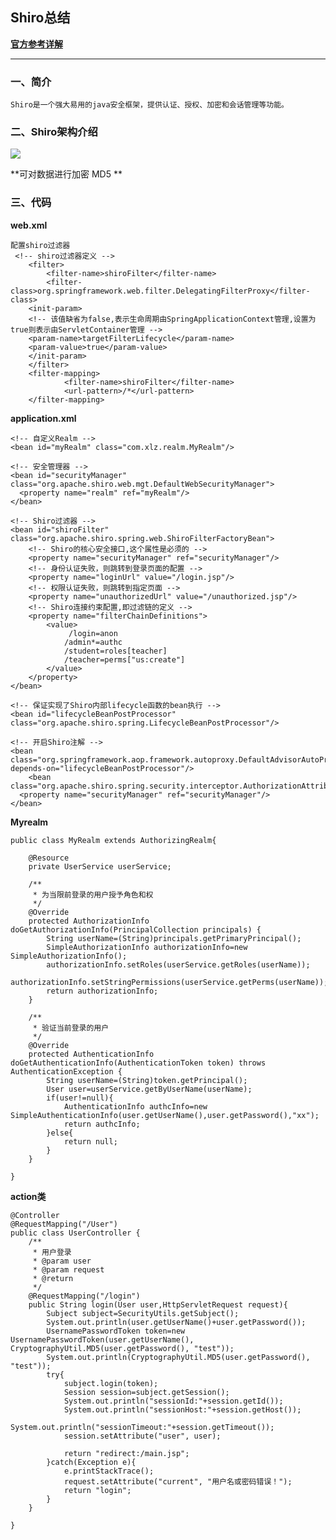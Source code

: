 ## Shiro总结 ##
**[官方参考详解](http://shiro.apache.org/documentation.html)**
****
### 一、简介 ###
	Shiro是一个强大易用的java安全框架，提供认证、授权、加密和会话管理等功能。
### 二、Shiro架构介绍 ###
![](https://i.imgur.com/cAC2p85.png)


**可对数据进行加密      MD5 **
### 三、代码 ###
**web.xml**

	配置shiro过滤器
	 <!-- shiro过滤器定义 -->
		<filter>  
		    <filter-name>shiroFilter</filter-name>  
		    <filter-class>org.springframework.web.filter.DelegatingFilterProxy</filter-class>  
	    <init-param>  
	    <!-- 该值缺省为false,表示生命周期由SpringApplicationContext管理,设置为true则表示由ServletContainer管理 -->  
	    <param-name>targetFilterLifecycle</param-name>  
	    <param-value>true</param-value>  
	    </init-param>  
		</filter>  
		<filter-mapping>  
		        <filter-name>shiroFilter</filter-name>  
		        <url-pattern>/*</url-pattern>  
		</filter-mapping>

**application.xml**

	<!-- 自定义Realm -->
	<bean id="myRealm" class="com.xlz.realm.MyRealm"/>  
	
	<!-- 安全管理器 -->
	<bean id="securityManager" class="org.apache.shiro.web.mgt.DefaultWebSecurityManager">  
  	  <property name="realm" ref="myRealm"/>  
	</bean>  
	
	<!-- Shiro过滤器 -->
	<bean id="shiroFilter" class="org.apache.shiro.spring.web.ShiroFilterFactoryBean">  
	    <!-- Shiro的核心安全接口,这个属性是必须的 -->  
	    <property name="securityManager" ref="securityManager"/>
	    <!-- 身份认证失败，则跳转到登录页面的配置 -->  
	    <property name="loginUrl" value="/login.jsp"/>
	    <!-- 权限认证失败，则跳转到指定页面 -->  
	    <property name="unauthorizedUrl" value="/unauthorized.jsp"/>  
	    <!-- Shiro连接约束配置,即过滤链的定义 -->  
	    <property name="filterChainDefinitions">  
	        <value>  
	             /login=anon
				/admin*=authc
				/student=roles[teacher]
				/teacher=perms["us:create"]
	        </value>  
	    </property>
	</bean>  
	
	<!-- 保证实现了Shiro内部lifecycle函数的bean执行 -->  
	<bean id="lifecycleBeanPostProcessor" class="org.apache.shiro.spring.LifecycleBeanPostProcessor"/>  
	
	<!-- 开启Shiro注解 -->
	<bean class="org.springframework.aop.framework.autoproxy.DefaultAdvisorAutoProxyCreator" depends-on="lifecycleBeanPostProcessor"/>  
  		<bean class="org.apache.shiro.spring.security.interceptor.AuthorizationAttributeSourceAdvisor">  
  	  <property name="securityManager" ref="securityManager"/>  
    </bean>  

**Myrealm**

	public class MyRealm extends AuthorizingRealm{
	
		@Resource
		private UserService userService;
		
		/**
		 * 为当限前登录的用户授予角色和权
		 */
		@Override
		protected AuthorizationInfo doGetAuthorizationInfo(PrincipalCollection principals) {
			String userName=(String)principals.getPrimaryPrincipal();
			SimpleAuthorizationInfo authorizationInfo=new SimpleAuthorizationInfo();
			authorizationInfo.setRoles(userService.getRoles(userName));
			authorizationInfo.setStringPermissions(userService.getPerms(userName));
			return authorizationInfo;
		}
	
		/**
		 * 验证当前登录的用户
		 */
		@Override
		protected AuthenticationInfo doGetAuthenticationInfo(AuthenticationToken token) throws AuthenticationException {
			String userName=(String)token.getPrincipal();
			User user=userService.getByUserName(userName);
			if(user!=null){
				AuthenticationInfo authcInfo=new SimpleAuthenticationInfo(user.getUserName(),user.getPassword(),"xx");
				return authcInfo;
			}else{
				return null;				
			}
		}
	
	}
**action类**

	@Controller
	@RequestMapping("/User")
	public class UserController {
		/**
		 * 用户登录
		 * @param user
		 * @param request
		 * @return
		 */
		@RequestMapping("/login")
		public String login(User user,HttpServletRequest request){
			Subject subject=SecurityUtils.getSubject();
			System.out.println(user.getUserName()+user.getPassword());
			UsernamePasswordToken token=new UsernamePasswordToken(user.getUserName(), CryptographyUtil.MD5(user.getPassword(), "test"));
			System.out.println(CryptographyUtil.MD5(user.getPassword(), "test"));
			try{
				subject.login(token);
				Session session=subject.getSession();
				System.out.println("sessionId:"+session.getId());
				System.out.println("sessionHost:"+session.getHost());
				System.out.println("sessionTimeout:"+session.getTimeout());
				session.setAttribute("user", user);
				
				return "redirect:/main.jsp";
			}catch(Exception e){
				e.printStackTrace();
				request.setAttribute("current", "用户名或密码错误！");
				return "login";
			}
		}
		
	}
